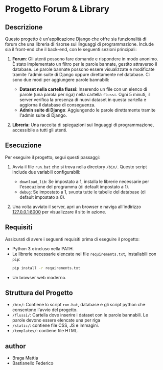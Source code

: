 # Progetto Forum & Library

## Descrizione

Questo progetto è un'applicazione Django che offre sia funzionalità di forum che una libreria di risorse sui linguaggi di programmazione. Include sia il front-end che il back-end, con le seguenti sezioni principali:

1. **Forum**: Gli utenti possono fare domande e rispondere in modo anonimo. È stato implementato un filtro per le parole bannate, gestito attraverso il database. Le parole bannate possono essere visualizzate e modificate tramite l'admin suite di Django oppure direttamente nel database. Ci sono due modi per aggiungere parole bannabili:
    - **Dataset nella cartella flussi**: Inserendo un file con un elenco di parole (una parola per riga) nella cartella `flussi`. Ogni 5 minuti, il server verifica la presenza di nuovi dataset in questa cartella e aggiorna il database di conseguenza.
    - **Admin suite di Django**: Aggiungendo le parole direttamente tramite l'admin suite di Django.


2. **Libreria**: Una raccolta di spiegazioni sui linguaggi di programmazione, accessibile a tutti gli utenti.


## Esecuzione

Per eseguire il progetto, segui questi passaggi:

1. Avvia il file `run.bat` che si trova nella directory `/bin/`. Questo script include due variabili configurabili:
    - `download_lib`: Se impostato a 1, installa le librerie necessarie per l'esecuzione del programma (di default impostato a 1).
    - `debug`: Se impostato a 1, svuota tutte le tabelle del database (di default impostato a 0).

2. Una volta avviato il server, apri un browser e naviga all'indirizzo [127.0.0.1:8000](http://127.0.0.1:8000) per visualizzare il sito in azione.


## Requisiti

Assicurati di avere i seguenti requisiti prima di eseguire il progetto:

- Python 3.x incluso nella PATH.
- Le librerie necessarie elencate nel file `requirements.txt`, installabili con `pip`:
    ```bash
    pip install -r requirements.txt
    ```
- Un browser web moderno.


## Struttura del Progetto

- `/bin/`: Contiene lo script `run.bat`, database e gli script python che consentono l'avvio del progetto.
- `/flussi/`: Cartella dove inserire i dataset con le parole bannabili. Le parole devono essere elencate una per riga
- `/static/`: contiene file CSS, JS e immagini.
- `/templates/`: contiene file HTML.


## author

- Braga Mattia
- Bastianello Federico
